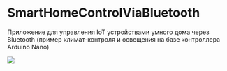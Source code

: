 # SmartHomeControlViaBluetooth
Приложение для управления IoT устройствами умного дома через Bluetooth (пример климат-контроля и освещения на базе контроллера Arduino Nano)
<p align="left">
<img src="https://github.com/MSagGik/SmartHomeControlViaBluetooth/assets/108148690/8c24ca79-f66d-4bc4-944f-973293a1074b"/>
</p>
